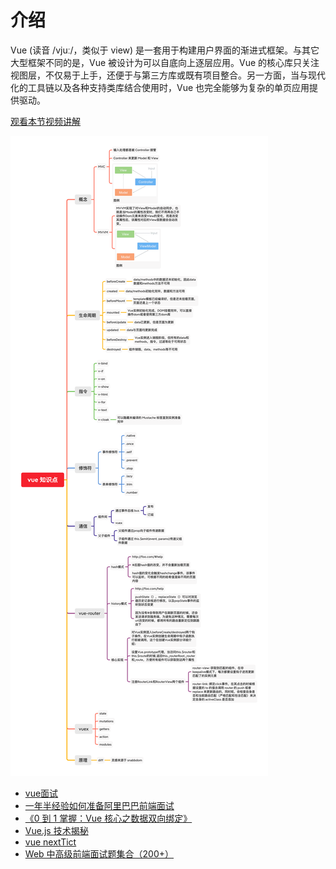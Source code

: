 # 介绍

Vue (读音 /vjuː/，类似于 view) 是一套用于构建用户界面的渐进式框架。与其它大型框架不同的是，Vue 被设计为可以自底向上逐层应用。Vue 的核心库只关注视图层，不仅易于上手，还便于与第三方库或既有项目整合。另一方面，当与现代化的工具链以及各种支持类库结合使用时，Vue 也完全能够为复杂的单页应用提供驱动。

<div class="vueschool"><a href="https://learning.dcloud.io/#/?vid=0" target="_blank" rel="sponsored noopener" title="观看本节视频讲解">观看本节视频讲解</a></div>


![vue basic](./img/vue-basic.png)


* [vue面试](https://juejin.cn/post/6844903918753808398)
* [一年半经验如何准备阿里巴巴前端面试](https://juejin.cn/post/6844904072345026574)
* [《0 到 1 掌握：Vue 核心之数据双向绑定》](https://juejin.im/post/6844903903822086151)
* [Vue.js 技术揭秘](https://ustbhuangyi.github.io/vue-analysis/)
* [vue nextTict](https://github.com/vuejs/vue/blob/v2.6.14/src/core/util/next-tick.js)
* [Web 中高级前端面试题集合（200+）](https://segmentfault.com/a/1190000021966814)
